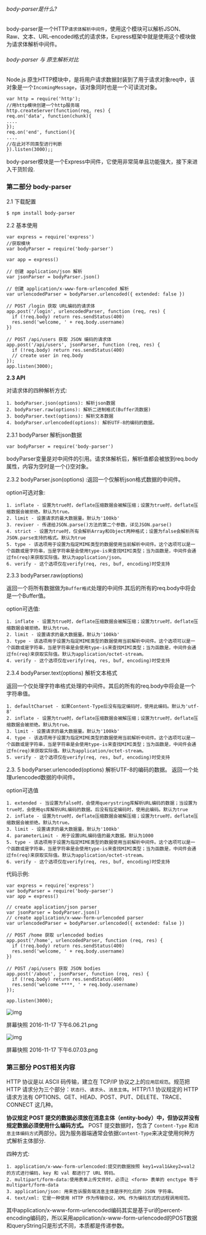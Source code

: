 ###### body-parser是什么?

body-parser是一个HTTP`请求体解析中间件`，使用这个模块可以解析JSON、Raw、文本、URL-encoded格式的请求体，Express框架中就是使用这个模块做为请求体解析中间件。

###### body-parser 与 原生解析对比

Node.js 原生HTTP模块中，是将用户请求数据封装到了用于请求对象req中，该对象是一个`IncomingMessage`，该对象同时也是一个可读流对象。

```
var http = require('http');
//用http模块创建一个http服务端 
http.createServer(function(req, res) {
req.on('data', function(chunk){
....
});
req.on('end', function(){
....
//在此对不同类型进行判断
}).listen(3000);;
```

body-parser模块是一个Express中间件，它使用非常简单且功能强大，接下来进入干货阶段.

### 第二部分 body-parser

2.1 下载配置

```
$ npm install body-parser
```

2.2 基本使用

```
var express = require('express')
//获取模块
var bodyParser = require('body-parser')

var app = express()

// 创建 application/json 解析
var jsonParser = bodyParser.json()

// 创建 application/x-www-form-urlencoded 解析
var urlencodedParser = bodyParser.urlencoded({ extended: false })

// POST /login 获取 URL编码的请求体
app.post('/login', urlencodedParser, function (req, res) {
  if (!req.body) return res.sendStatus(400)
  res.send('welcome, ' + req.body.username)
})

// POST /api/users 获取 JSON 编码的请求体
app.post('/api/users', jsonParser, function (req, res) {
  if (!req.body) return res.sendStatus(400)
  // create user in req.body
});
app.listen(3000);
```

**2.3 API**

对请求体的四种解析方式:

```
1. bodyParser.json(options): 解析json数据
2. bodyParser.raw(options): 解析二进制格式(Buffer流数据)
3. bodyParser.text(options): 解析文本数据
4. bodyParser.urlencoded(options): 解析UTF-8的编码的数据。
```

2.3.1 bodyParser 解析json数据

```
var bodyParser = require('body-parser')
```

bodyParser变量是对中间件的引用。请求体解析后，解析值都会被放到req.body属性，内容为空时是一个{}空对象。

2.3.2 bodyParser.json(options) :返回一个仅解析json格式数据的中间件。

option可选对象:

```
1. inflate - 设置为true时，deflate压缩数据会被解压缩；设置为true时，deflate压缩数据会被拒绝。默认为true。
2. limit - 设置请求的最大数据量。默认为'100kb'
3. reviver - 传递给JSON.parse()方法的第二个参数，详见JSON.parse()
4. strict - 设置为true时，仅会解析Array和Object两种格式；设置为false会解析所有JSON.parse支持的格式。默认为true
5. type - 该选项用于设置为指定MIME类型的数据使用当前解析中间件。这个选项可以是一个函数或是字符串，当是字符串是会使用type-is来查找MIMI类型；当为函数是，中间件会通过fn(req)来获取实际值。默认为application/json。
6. verify - 这个选项仅在verify(req, res, buf, encoding)时受支持
```

2.3.3 bodyParser.raw(options)

返回一个将所有数据做为`Buffer格式`处理的中间件.其后的所有的req.body中将会是一个Buffer值。

option可选值:

```
1. inflate - 设置为true时，deflate压缩数据会被解压缩；设置为true时，deflate压缩数据会被拒绝。默认为true。
2. limit - 设置请求的最大数据量。默认为'100kb'
3. type - 该选项用于设置为指定MIME类型的数据使用当前解析中间件。这个选项可以是一个函数或是字符串，当是字符串是会使用type-is来查找MIMI类型；当为函数是，中间件会通过fn(req)来获取实际值。默认为application/octet-stream。
4. verify - 这个选项仅在verify(req, res, buf, encoding)时受支持
```

2.3.4 bodyParser.text(options) 解析文本格式

返回一个仅处理字符串格式处理的中间件。其后的所有的req.body中将会是一个字符串值。

```
1. defaultCharset - 如果Content-Type后没有指定编码时，使用此编码。默认为'utf-8'
2. inflate - 设置为true时，deflate压缩数据会被解压缩；设置为true时，deflate压缩数据会被拒绝。默认为true。
3. limit - 设置请求的最大数据量。默认为'100kb'
4. type - 该选项用于设置为指定MIME类型的数据使用当前解析中间件。这个选项可以是一个函数或是字符串，当是字符串是会使用type-is来查找MIMI类型；当为函数是，中间件会通过fn(req)来获取实际值。默认为application/octet-stream。
5. verify - 这个选项仅在verify(req, res, buf, encoding)时受支持
```

2.3. 5 bodyParser.urlencoded(options) 解析UTF-8的编码的数据。
 返回一个处理urlencoded数据的中间件。

option可选值

```
1. extended - 当设置为false时，会使用querystring库解析URL编码的数据；当设置为true时，会使用qs库解析URL编码的数据。后没有指定编码时，使用此编码。默认为true
2. inflate - 设置为true时，deflate压缩数据会被解压缩；设置为true时，deflate压缩数据会被拒绝。默认为true。
3. limit - 设置请求的最大数据量。默认为'100kb'
4. parameterLimit - 用于设置URL编码值的最大数据。默认为1000
5. type - 该选项用于设置为指定MIME类型的数据使用当前解析中间件。这个选项可以是一个函数或是字符串，当是字符串是会使用type-is来查找MIMI类型；当为函数是，中间件会通过fn(req)来获取实际值。默认为application/octet-stream。
6. verify - 这个选项仅在verify(req, res, buf, encoding)时受支持
```

代码示例:

```
var express = require('express')
var bodyParser = require('body-parser')
var app = express()

// create application/json parser
var jsonParser = bodyParser.json()
// create application/x-www-form-urlencoded parser
var urlencodedParser = bodyParser.urlencoded({ extended: false })

// POST /home 获取 urlencoded bodies
app.post('/home', urlencodedParser, function (req, res) {
  if (!req.body) return res.sendStatus(400)
  res.send('welcome, ' + req.body.username)
})

// POST /api/users 获取 JSON bodies
app.post('/about', jsonParser, function (req, res) {
  if (!req.body) return res.sendStatus(400)
  res.send('welcome ****, ' + req.body.username)
});

app.listen(3000);
```

![img](//upload-images.jianshu.io/upload_images/326255-d03bc0d461ade3a3.png?imageMogr2/auto-orient/strip%7CimageView2/2/w/700)

屏幕快照 2016-11-17 下午6.06.21.png

![img](//upload-images.jianshu.io/upload_images/326255-6da516cef7775bd9.png?imageMogr2/auto-orient/strip%7CimageView2/2/w/700)

屏幕快照 2016-11-17 下午6.07.03.png

### 第三部分 POST相关内容

HTTP 协议是以 ASCII 码传输，建立在 TCP/IP 协议之上的`应用层规范`。规范把 HTTP 请求分为三个部分：`状态行`、`请求头`、`消息主体`。HTTP/1.1 协议规定的 HTTP 请求方法有 OPTIONS、GET、HEAD、POST、PUT、DELETE、TRACE、CONNECT 这几种。

**协议规定 POST 提交的数据必须放在消息主体（entity-body）中，但协议并没有规定数据必须使用什么编码方式。**
 POST 提交数据时，包含了 `Content-Type` 和`消息主体编码方式`两部分。因为服务器端通常会依据`Content-Type`来决定使用何种方式解析主体部分.

四种方式:

```
1. application/x-www-form-urlencoded:提交的数据按照 key1=val1&key2=val2 的方式进行编码，key 和 val 都进行了 URL 转码。
2. multipart/form-data:使用表单上传文件时，必须让 <form> 表单的 enctype 等于 multipart/form-data
3. application/json: 用来告诉服务端消息主体是序列化后的 JSON 字符串。
4. text/xml: 它是一种使用 HTTP 作为传输协议，XML 作为编码方式的远程调用规范。
```

其中application/x-www-form-urlencoded编码其实是基于uri的percent-encoding编码的，所以采用application/x-www-form-urlencoded的POST数据和queryString只是形式不同，本质都是传递参数。
